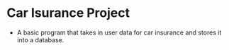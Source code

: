 # Car Isurance Project
- A basic program that takes in user data for car insurance and stores it into a database.
